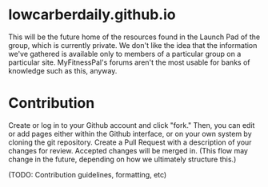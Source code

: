 # lowcarberdaily.github.io
This will be the future home of the resources found in the Launch Pad of the group, which is currently private. We don't like the idea that the information we've gathered is available only to members of a particular group on a particular site. MyFitnessPal's forums aren't the most usable for banks of knowledge such as this, anyway.

# Contribution

Create or log in to your Github account and click "fork." Then, you can edit or add pages either within the Github interface, or on your own system by cloning the git repository. Create a Pull Request with a description of your changes for review. Accepted changes will be merged in. (This flow may change in the future, depending on how we ultimately structure this.)

(TODO: Contribution guidelines, formatting, etc)
